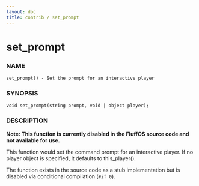 ```yaml
---
layout: doc
title: contrib / set_prompt
---
```

# set_prompt

### NAME

    set_prompt() - Set the prompt for an interactive player

### SYNOPSIS

    void set_prompt(string prompt, void | object player);

### DESCRIPTION

**Note: This function is currently disabled in the FluffOS source code and not available for use.**

This function would set the command prompt for an interactive player. If no player object is specified, it defaults to this_player().

The function exists in the source code as a stub implementation but is disabled via conditional compilation (`#if 0`).
